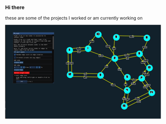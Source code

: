 ### Hi there 
these are some of the projects I worked or am currently working on

![alt graph app](https://github.com/meabefir/meabefir/blob/master/images/graph_app_1.png?raw=true)

<!--
**meabefir/meabefir** is a ✨ _special_ ✨ repository because its `README.md` (this file) appears on your GitHub profile.

Here are some ideas to get you started:

- 🔭 I’m currently working on ...
- 🌱 I’m currently learning ...
- 👯 I’m looking to collaborate on ...
- 🤔 I’m looking for help with ...
- 💬 Ask me about ...
- 📫 How to reach me: ...
- 😄 Pronouns: ...
- ⚡ Fun fact: ...
-->
